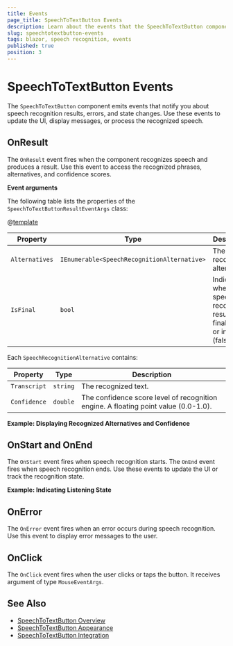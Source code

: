 ```yaml
---
title: Events
page_title: SpeechToTextButton Events
description: Learn about the events that the SpeechToTextButton component emits and how to handle them in Blazor applications.
slug: speechtotextbutton-events
tags: blazor, speech recognition, events
published: true
position: 3
---
```


# SpeechToTextButton Events

The `SpeechToTextButton` component emits events that notify you about speech recognition results, errors, and state changes. Use these events to update the UI, display messages, or process the recognized speech.

## OnResult

The `OnResult` event fires when the component recognizes speech and produces a result. Use this event to access the recognized phrases, alternatives, and confidence scores.

**Event arguments**

The following table lists the properties of the `SpeechToTextButtonResultEventArgs` class:

@[template](/_contentTemplates/common/parameters-table-styles.md#table-layout)

| Property         | Type                                         | Description                                 |
|------------------|----------------------------------------------|---------------------------------------------|
| `Alternatives`   | `IEnumerable<SpeechRecognitionAlternative>`  | The recognized alternatives.                |
| `IsFinal`        | `bool`                                       | Indicates whether the speech recognition result is final (true) or interim (false).|

Each `SpeechRecognitionAlternative` contains:

| Property   | Type     | Description                  |
|------------|----------|-----------------------------|
| `Transcript` | `string` | The recognized text.      |
| `Confidence` | `double` | The confidence score level of recognition engine. A floating point value (0.0-1.0). |

**Example: Displaying Recognized Alternatives and Confidence**

<demo metaUrl="client/speechtotextbutton/onresult/" height="300"></demo>

## OnStart and OnEnd

The `OnStart` event fires when speech recognition starts. The `OnEnd` event fires when speech recognition ends. Use these events to update the UI or track the recognition state.

**Example: Indicating Listening State**

<demo metaUrl="client/speechtotextbutton/onstartend/" height="300"></demo>

## OnError

The `OnError` event fires when an error occurs during speech recognition. Use this event to display error messages to the user.

## OnClick

The `OnClick` event fires when the user clicks or taps the button. It receives argument of type `MouseEventArgs`.

## See Also

- [SpeechToTextButton Overview](slug:speechtotextbutton-overview)
- [SpeechToTextButton Appearance](slug:speechtotextbutton-appearance)
- [SpeechToTextButton Integration](slug:speechtotextbutton-integration)